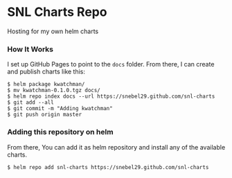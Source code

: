 # SNL Charts Repo

Hosting for my own helm charts

### How It Works

I set up GitHub Pages to point to the `docs` folder. From there, I can
create and publish charts like this:

```console
$ helm package kwatchman/
$ mv kwatchman-0.1.0.tgz docs/
$ helm repo index docs --url https://snebel29.github.com/snl-charts
$ git add --all
$ git commit -m "Adding kwatchman"
$ git push origin master
```

### Adding this repository on helm
From there, You can add it as helm repository and install any of the available charts.

```console
$ helm repo add snl-charts https://snebel29.github.com/snl-charts
```
